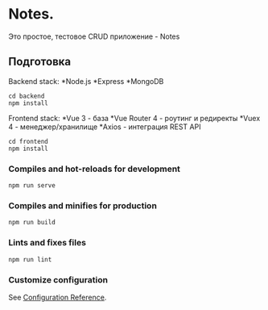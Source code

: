 # Notes.

Это простое, тестовое CRUD приложение - Notes

## Подготовка

Backend stack:
*Node.js
*Express
*MongoDB
```
cd backend
npm install
```

Frontend stack:
*Vue 3 - база
*Vue Router 4 - роутинг и редиректы
*Vuex 4 - менеджер/хранилище
*Axios - интеграция REST API
```
cd frontend
npm install
```

### Compiles and hot-reloads for development
```
npm run serve
```

### Compiles and minifies for production
```
npm run build
```

### Lints and fixes files
```
npm run lint
```

### Customize configuration
See [Configuration Reference](https://cli.vuejs.org/config/).

